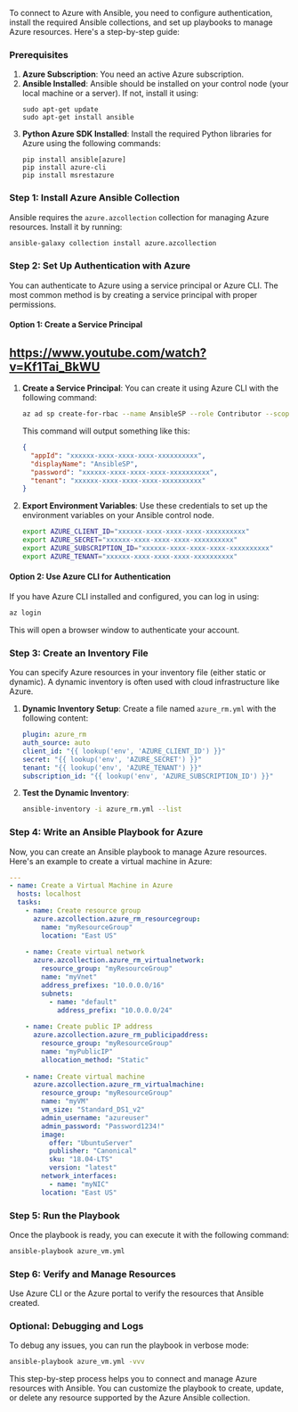To connect to Azure with Ansible, you need to configure authentication, install the required Ansible collections, and set up playbooks to manage Azure resources. Here's a step-by-step guide:

### Prerequisites
1. **Azure Subscription**: You need an active Azure subscription.
2. **Ansible Installed**: Ansible should be installed on your control node (your local machine or a server). If not, install it using:
   ```
   sudo apt-get update
   sudo apt-get install ansible
   ```
3. **Python Azure SDK Installed**: Install the required Python libraries for Azure using the following commands:
   ```
   pip install ansible[azure]
   pip install azure-cli
   pip install msrestazure
   ```

### Step 1: Install Azure Ansible Collection
Ansible requires the `azure.azcollection` collection for managing Azure resources. Install it by running:
```bash
ansible-galaxy collection install azure.azcollection
```

### Step 2: Set Up Authentication with Azure
You can authenticate to Azure using a service principal or Azure CLI. The most common method is by creating a service principal with proper permissions.

#### Option 1: Create a Service Principal
## https://www.youtube.com/watch?v=Kf1Tai_BkWU
1. **Create a Service Principal**: You can create it using Azure CLI with the following command:
   ```bash
   az ad sp create-for-rbac --name AnsibleSP --role Contributor --scopes /subscriptions/<your-subscription-id>
   ```
   This command will output something like this:
   ```json
   {
     "appId": "xxxxxx-xxxx-xxxx-xxxx-xxxxxxxxxx",
     "displayName": "AnsibleSP",
     "password": "xxxxxx-xxxx-xxxx-xxxx-xxxxxxxxxx",
     "tenant": "xxxxxx-xxxx-xxxx-xxxx-xxxxxxxxxx"
   }
   ```

2. **Export Environment Variables**: Use these credentials to set up the environment variables on your Ansible control node.
   ```bash
   export AZURE_CLIENT_ID="xxxxxx-xxxx-xxxx-xxxx-xxxxxxxxxx"
   export AZURE_SECRET="xxxxxx-xxxx-xxxx-xxxx-xxxxxxxxxx"
   export AZURE_SUBSCRIPTION_ID="xxxxxx-xxxx-xxxx-xxxx-xxxxxxxxxx"
   export AZURE_TENANT="xxxxxx-xxxx-xxxx-xxxx-xxxxxxxxxx"
   ```

#### Option 2: Use Azure CLI for Authentication
If you have Azure CLI installed and configured, you can log in using:
```bash
az login
```
This will open a browser window to authenticate your account.

### Step 3: Create an Inventory File
You can specify Azure resources in your inventory file (either static or dynamic). A dynamic inventory is often used with cloud infrastructure like Azure.

1. **Dynamic Inventory Setup**: Create a file named `azure_rm.yml` with the following content:
   ```yaml
   plugin: azure_rm
   auth_source: auto
   client_id: "{{ lookup('env', 'AZURE_CLIENT_ID') }}"
   secret: "{{ lookup('env', 'AZURE_SECRET') }}"
   tenant: "{{ lookup('env', 'AZURE_TENANT') }}"
   subscription_id: "{{ lookup('env', 'AZURE_SUBSCRIPTION_ID') }}"
   ```

2. **Test the Dynamic Inventory**:
   ```bash
   ansible-inventory -i azure_rm.yml --list
   ```

### Step 4: Write an Ansible Playbook for Azure
Now, you can create an Ansible playbook to manage Azure resources. Here's an example to create a virtual machine in Azure:

```yaml
---
- name: Create a Virtual Machine in Azure
  hosts: localhost
  tasks:
    - name: Create resource group
      azure.azcollection.azure_rm_resourcegroup:
        name: "myResourceGroup"
        location: "East US"
        
    - name: Create virtual network
      azure.azcollection.azure_rm_virtualnetwork:
        resource_group: "myResourceGroup"
        name: "myVnet"
        address_prefixes: "10.0.0.0/16"
        subnets:
          - name: "default"
            address_prefix: "10.0.0.0/24"
            
    - name: Create public IP address
      azure.azcollection.azure_rm_publicipaddress:
        resource_group: "myResourceGroup"
        name: "myPublicIP"
        allocation_method: "Static"
        
    - name: Create virtual machine
      azure.azcollection.azure_rm_virtualmachine:
        resource_group: "myResourceGroup"
        name: "myVM"
        vm_size: "Standard_DS1_v2"
        admin_username: "azureuser"
        admin_password: "Password1234!"
        image:
          offer: "UbuntuServer"
          publisher: "Canonical"
          sku: "18.04-LTS"
          version: "latest"
        network_interfaces:
          - name: "myNIC"
        location: "East US"
```

### Step 5: Run the Playbook
Once the playbook is ready, you can execute it with the following command:
```bash
ansible-playbook azure_vm.yml
```

### Step 6: Verify and Manage Resources
Use Azure CLI or the Azure portal to verify the resources that Ansible created.

### Optional: Debugging and Logs
To debug any issues, you can run the playbook in verbose mode:
```bash
ansible-playbook azure_vm.yml -vvv
```

This step-by-step process helps you to connect and manage Azure resources with Ansible. You can customize the playbook to create, update, or delete any resource supported by the Azure Ansible collection.